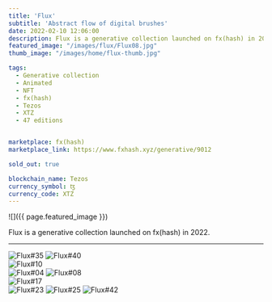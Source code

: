 ```yaml
---
title: 'Flux'
subtitle: 'Abstract flow of digital brushes'
date: 2022-02-10 12:06:00
description: Flux is a generative collection launched on fx(hash) in 2022. 
featured_image: "/images/flux/Flux08.jpg"
thumb_image: "/images/home/flux-thumb.jpg"

tags:
  - Generative collection
  - Animated
  - NFT
  - fx(hash)
  - Tezos
  - XTZ
  - 47 editions


marketplace: fx(hash)
marketplace_link: https://www.fxhash.xyz/generative/9012

sold_out: true

blockchain_name: Tezos
currency_symbol: ꜩ
currency_code: XTZ
---
```


![]({{ page.featured_image }})


Flux is a generative collection launched on fx(hash) in 2022. 

---

<div class="gallery" data-columns="2">
	<img src="/images/flux/Flux35.jpg" title="Flux#35" alt="Flux#35">
	<img src="/images/flux/Flux40.jpg" title="Flux#40" alt="Flux#40">
</div>

<img src="/images/flux/Flux10.jpg" title="Flux#10" alt="Flux#10">

<div class="gallery" data-columns="2">
	<img src="/images/flux/Flux04.jpg" title="Flux#04" alt="Flux#04">
	<img src="/images/flux/Flux08.jpg" title="Flux#08" alt="Flux#08">
</div>

<img src="/images/flux/Flux17.jpg" title="Flux#17" alt="Flux#17">

<div class="gallery" data-columns="3">
	<img src="/images/flux/Flux23.jpg" title="Flux#23" alt="Flux#23">
	<img src="/images/flux/Flux25.jpg" title="Flux#25" alt="Flux#25">
	<img src="/images/flux/Flux42.jpg" title="Flux#42" alt="Flux#42">
</div>
